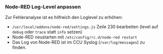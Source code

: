 ### Node-RED Log-Level anpassen

Zur Fehleranalyse ist es hilfreich den Loglevel zu erhöhen:

* `/usr/local/addons/node-red/settings.js` Zeile 230 bearbeiten (level auf `debug` oder `trace` statt `info` setzen)
* Node-RED neustarten mit `/etc/config/rc.d/node-red restart`
* Das Log von Node-RED ist im CCU Syslog (`/var/log/messages`) zu finden.
